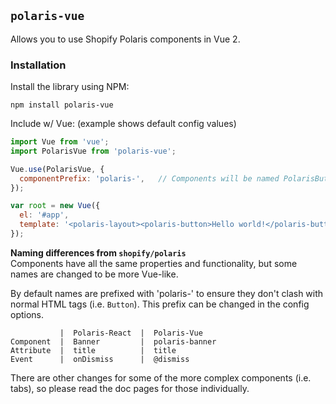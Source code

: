 ## `polaris-vue`

Allows you to use Shopify Polaris components in Vue 2.


### Installation
Install the library using NPM:
```
npm install polaris-vue
```
Include w/ Vue: (example shows default config values)
```js
import Vue from 'vue';
import PolarisVue from 'polaris-vue';

Vue.use(PolarisVue, {
  componentPrefix: 'polaris-',   // Components will be named PolarisButton, PolarisFormLayout, etc.
});

var root = new Vue({
  el: '#app',
  template: '<polaris-layout><polaris-button>Hello world!</polaris-button></polaris-layout'>
});
```


**Naming differences from `shopify/polaris`**  
Components have all the same properties and functionality, but some names are 
changed to be more Vue-like.

By default  names are prefixed with 'polaris-' to ensure they  don't clash with 
normal HTML tags (i.e. `Button`). This prefix can be changed in the config options.

```
           |  Polaris-React  |  Polaris-Vue
Component  |  Banner         |  polaris-banner
Attribute  |  title          |  title
Event      |  onDismiss      |  @dismiss
```

There are other changes for some of the more complex components (i.e. tabs), 
so please read the doc pages for those individually.